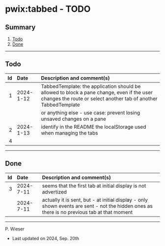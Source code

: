 # pwix:tabbed - TODO

## Summary

1. [Todo](#todo)
2. [Done](#done)

---
## Todo

|   Id | Date       | Description and comment(s) |
| ---: | :---       | :---                       |
|    1 | 2024- 1-12 | TabbedTemplate: the application should be allowed to block a pane change, even if the user changes the route or select another tab of another TabbedTemplate |
|      |            | or anything else - use case: prevent losing unsaved changes on a pane |
|    2 | 2024- 1-13 | identify in the README the localStorage used when managing the tabs |
|    4 |  |  |

---
## Done

|   Id | Date       | Description and comment(s) |
| ---: | :---       | :---                       |
|    3 | 2024- 7-11 | seems that the first tab at initial display is not advertized |
|      | 2024- 7-11 | actually it is sent, but - at initial display - only shown events are sent - not the hidden ones as there is no previous tab at that moment |

---
P. Wieser
- Last updated on 2024, Sep. 20th
